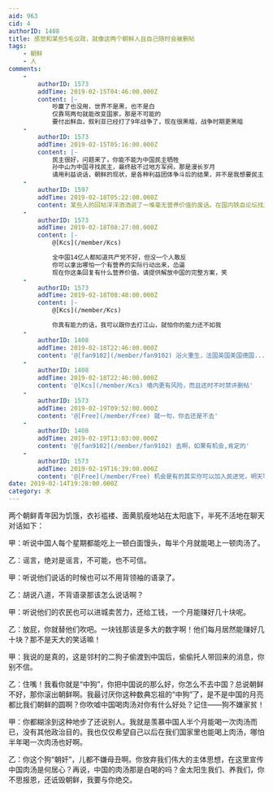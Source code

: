 ```yaml
---
aid: 963
cid: 4
authorID: 1408
title: 感觉和某些5毛议政，就像这两个朝鲜人且自己随时会被删帖
tags:
    - 朝鲜
    - 人
comments:
    -
        authorID: 1573
        addTime: 2019-02-15T04:46:00.000Z
        content: |-
            吵赢了也没用，世界不是黑，也不是白  
            仅靠骂两句就能改变国家，那是不可能的  
            要付出鲜血，叙利亚已经打了9年战争了，现在很黑暗，战争时期更黑暗
    -
        authorID: 1573
        addTime: 2019-02-15T05:16:00.000Z
        content: |-
            民主很好，问题来了，你能不能为中国民主牺牲  
            孙中山为中国寻找民主，最终敌不过地方军阀，那是漫长岁月  
            请用利益说话，朝鲜的现状，是各种利益团体争斗后的结果，并不是我想要民主，民主就能得到
    -
        authorID: 1597
        addTime: 2019-02-18T05:22:00.000Z
        content: 某些人的回帖洋洋洒洒说了一堆毫无营养价值的废话。在国内铁血论坛找志同道合的人互相吹捧不就好了，翻墙有风险。
    -
        authorID: 1573
        addTime: 2019-02-18T08:27:00.000Z
        content: |-
            @[Kcs](/member/Kcs)

            全中国14亿人都知道共产党不好，但没一个人敢反  
            你可以拿出哪怕一个有营养的实际行动出来，怂逼  
            现在你这条回复有什么营养价值，请提供解放中国的完整方案，笑
    -
        authorID: 1573
        addTime: 2019-02-18T08:48:00.000Z
        content: |-
            @[Kcs](/member/Kcs)

            你真有能力的话，我可以跟你去打江山，就怕你的能力还不如我
    -
        authorID: 1408
        addTime: 2019-02-18T22:46:00.000Z
        content: '@[fan9102](/member/fan9102) 浴火重生，法国英国美国德国......不都是这么走来的吗？'
    -
        authorID: 1408
        addTime: 2019-02-18T22:46:00.000Z
        content: '@[Kcs](/member/Kcs) 墙内更有风险，而且还时不时禁评删帖'
    -
        authorID: 1573
        addTime: 2019-02-19T09:52:00.000Z
        content: '@[Free](/member/Free) 就一句，你去还是不去'
    -
        authorID: 1408
        addTime: 2019-02-19T13:03:00.000Z
        content: '@[fan9102](/member/fan9102) 去啊，如果有机会,肯定的'
    -
        authorID: 1573
        addTime: 2019-02-19T16:39:00.000Z
        content: '@[Free](/member/Free) 机会是有的其实你可以加入民进党，明天等你入党通知'
date: 2019-02-14T19:28:00.000Z
category: 水
---
```


两个朝鲜青年因为饥饿，衣衫褴褛、面黄肌瘦地站在太阳底下，半死不活地在聊天对话如下：

甲：听说中国人每个星期都能吃上一顿白面馒头，每半个月就能喝上一顿肉汤了。

乙：谣言，绝对是谣言，不可能，也不可信。

甲：听说他们说话的时候也可以不用背领袖的语录了。

乙：胡说八道，不背语录那该怎么说话啊？

甲：听说他们的农民也可以进城卖苦力，还给工钱，一个月能赚好几十块呢。

乙：放屁，你就替他们吹吧。一块钱那该是多大的数字啊！他们每月居然能赚好几十块？那不是天大的笑话嘛！

甲：我说的是真的，这是邻村的二狗子偷渡到中国后，偷偷托人带回来的消息，你别不信。

乙：住嘴！我看你就是“中狗”，你把中国说的那么好，你怎么不去中国？总说朝鲜不好，那你滚出朝鲜啊。我最讨厌你这种数典忘祖的“中狗”了，是不是中国的月亮都比我们朝鲜的圆啊？你吹嘘中国喝肉汤对你有什么好处？记住——狗不嫌家贫！

甲：你都糊涂到这种地步了还说别人。我就是羡慕中国人半个月能喝一次肉汤而已，没有其他政治目的。我也仅仅希望自己以后在我们国家里也能喝上肉汤，哪怕半年喝一次肉汤也好啊。

乙：你这个狗“朝奸”，儿都不嫌母丑啊。你放弃我们伟大的主体思想，在这里宣传中国肉汤是何居心？再说，中国的肉汤那是白喝的吗？金太阳生我们、养我们，你不思报恩，还诋毁朝鲜，我要与你绝交。
